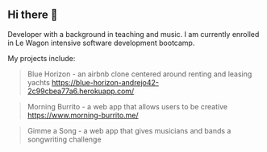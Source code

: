 ## Hi there 👋

Developer with a background in teaching and music. I am currently enrolled in Le Wagon intensive software development bootcamp.

My projects include:
> Blue Horizon
      - an airbnb clone centered around renting and leasing yachts
> https://blue-horizon-andrejo42-2c99cbea77a6.herokuapp.com/

> Morning Burrito
      - a web app that allows users to be creative
> https://www.morning-burrito.me/

> Gimme a Song
      - a web app that gives musicians and bands a songwriting challenge

<!--
**HenzaT/HenzaT** is a ✨ _special_ ✨ repository because its `README.md` (this file) appears on your GitHub profile.

Here are some ideas to get you started:

- 🔭 I’m currently working on ...
- 🌱 I’m currently learning ...
- 👯 I’m looking to collaborate on ...
- 🤔 I’m looking for help with ...
- 💬 Ask me about ...
- 📫 How to reach me: ...
- 😄 Pronouns: ...
- ⚡ Fun fact: ...
-->
